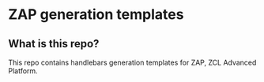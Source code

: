 # ZAP generation templates

## What is this repo?

This repo contains handlebars generation templates for ZAP, ZCL Advanced Platform.
